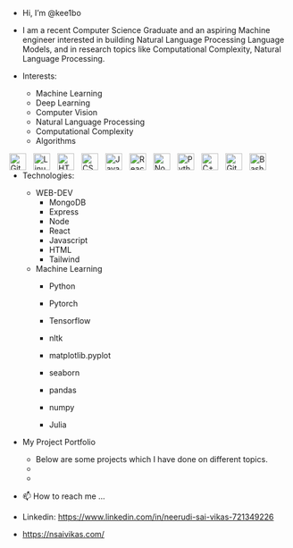 - Hi, I’m @kee1bo
- I am a recent Computer Science Graduate and an aspiring Machine engineer interested in building Natural Language                 Processing Language Models, and in research topics like Computational Complexity, Natural Language Processing. 

   

    
- Interests:
  - Machine Learning
  - Deep Learning
  - Computer Vision
  - Natural Language Processing
  - Computational Complexity
  - Algorithms

<img align="left" alt="Git" width="30px" style="padding-right:10px;" src="https://cdn.jsdelivr.net/gh/devicons/devicon/icons/git/git-original.svg" />
<img align="left" alt="Linux" width="30px" style="padding-right:10px;" src="https://cdn.jsdelivr.net/gh/devicons/devicon/icons/linux/linux-original.svg" />
<img align="left" alt="HTML" width="30px" style="padding-right:10px;" src="https://cdn.jsdelivr.net/gh/devicons/devicon/icons/html5/html5-plain.svg" />
<img align="left" alt="CSS" width="30px" style="padding-right:10px;" src="https://cdn.jsdelivr.net/gh/devicons/devicon/icons/css3/css3-plain.svg" />
<img align="left" alt="JavaScript" width="30px" style="padding-right:10px;" src="https://cdn.jsdelivr.net/gh/devicons/devicon/icons/javascript/javascript-plain.svg" />
<img align="left" alt="React" width="30px" style="padding-right:10px;" src="https://cdn.jsdelivr.net/gh/devicons/devicon/icons/react/react-original.svg" />
<img align="left" alt="NodeJS" width="30px" style="padding-right:10px;" src="https://cdn.jsdelivr.net/gh/devicons/devicon/icons/nodejs/nodejs-original.svg" />
<img align="left" alt="Python" width="30px" style="padding-right:10px;" src="https://cdn.jsdelivr.net/gh/devicons/devicon/icons/python/python-plain.svg" />
<img align="left" alt="C++" width="30px" style="padding-right:10px;" src="https://cdn.jsdelivr.net/gh/devicons/devicon/icons/cplusplus/cplusplus-line.svg" />
<img align="left" alt="GitHub" width="30px" style="padding-right:10px;" src="https://cdn.jsdelivr.net/gh/devicons/devicon/icons/github/github-original.svg" />
<img align="left" alt="Bash" width="30px" style="padding-right:10px;" src="https://cdn.jsdelivr.net/gh/devicons/devicon/icons/bash/bash-original.svg" />
<br />

- Technologies:
  
  - WEB-DEV
    - MongoDB
    - Express
    - Node
    - React
    - Javascript
    - HTML
    - Tailwind
  - Machine Learning
    - Python
    - Pytorch
    - Tensorflow
    - nltk
    - matplotlib.pyplot
    - seaborn
    - pandas
    - numpy
    
    - Julia

- My Project Portfolio
  - Below are some projects which I have done on different topics.
  - 
  -   
- 📫 How to reach me ...
- Linkedin: https://www.linkedin.com/in/neerudi-sai-vikas-721349226
- https://nsaivikas.com/


<!---
kee1bo/kee1bo is a ✨ special ✨ repository because its `README.md` (this file) appears on your GitHub profile.
You can click the Preview link to take a look at your changes.
--->
